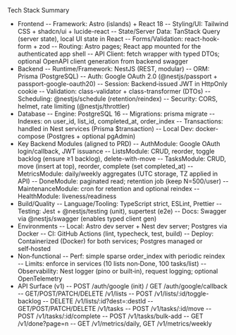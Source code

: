 Tech Stack Summary
- Frontend
-- Framework: Astro (islands) + React 18
-- Styling/UI: Tailwind CSS + shadcn/ui + lucide-react
-- State/Server Data: TanStack Query (server state), local UI state in React
-- Forms/Validation: react-hook-form + zod
-- Routing: Astro pages; React app mounted for the authenticated app shell
-- API Client: fetch wrapper with typed DTOs; optional OpenAPI client generation from backend swagger
- Backend
-- Runtime/Framework: NestJS (REST, modular)
-- ORM: Prisma (PostgreSQL)
-- Auth: Google OAuth 2.0 (@nestjs/passport + passport-google-oauth20)
-- Session: Backend‑issued JWT in HttpOnly cookie
-- Validation: class-validator + class-transformer (DTOs)
-- Scheduling: @nestjs/schedule (retention/reindex)
-- Security: CORS, helmet, rate limiting (@nestjs/throttler)
- Database
-- Engine: PostgreSQL 16
-- Migrations: prisma migrate
-- Indexes: on user_id, list_id, completed_at, order_index
-- Transactions: handled in Nest services (Prisma $transaction)
-- Local Dev: docker-compose (Postgres + optional pgAdmin)
- Key Backend Modules (aligned to PRD)
-- AuthModule: Google OAuth login/callback, JWT issuance
-- ListsModule: CRUD, reorder, toggle backlog (ensure ≥1 backlog), delete-with-move
-- TasksModule: CRUD, move (insert at top), reorder, complete (set completed_at)
-- MetricsModule: daily/weekly aggregates (UTC storage, TZ applied in API)
-- DoneModule: paginated read; retention job (keep N=500/user)
-- MaintenanceModule: cron for retention and optional reindex
-- HealthModule: liveness/readiness
- Build/Quality
-- Language/Tooling: TypeScript strict, ESLint, Prettier
-- Testing: Jest + @nestjs/testing (unit), supertest (e2e)
-- Docs: Swagger via @nestjs/swagger (enables typed client gen)
- Environments
-- Local: Astro dev server + Nest dev server; Postgres via Docker
-- CI: GitHub Actions (lint, typecheck, test, build)
-- Deploy: Containerized (Docker) for both services; Postgres managed or self‑hosted
- Non‑functional
-- Perf: simple sparse order_index with periodic reindex
-- Limits: enforce in services (10 lists non‑Done, 100 tasks/list)
-- Observability: Nest logger (pino or built‑in), request logging; optional OpenTelemetry
- API Surface (v1)
-- POST /auth/google (init) / GET /auth/google/callback
-- GET/POST/PATCH/DELETE /v1/lists
-- POST /v1/lists/:id/toggle-backlog
-- DELETE /v1/lists/:id?dest=:destId
-- GET/POST/PATCH/DELETE /v1/tasks
-- POST /v1/tasks/:id/move
-- POST /v1/tasks/:id/complete
-- POST /v1/tasks/bulk-add
-- GET /v1/done?page=n
-- GET /v1/metrics/daily, GET /v1/metrics/weekly